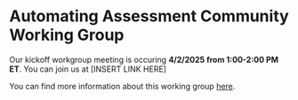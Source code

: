 # Automating Assessment Community Working Group
Our kickoff workgroup meeting is occuring **4/2/2025 from 1:00-2:00 PM ET**. 
You can join us at [INSERT LINK HERE]

You can find more information about this working group [here](./plan.md).
